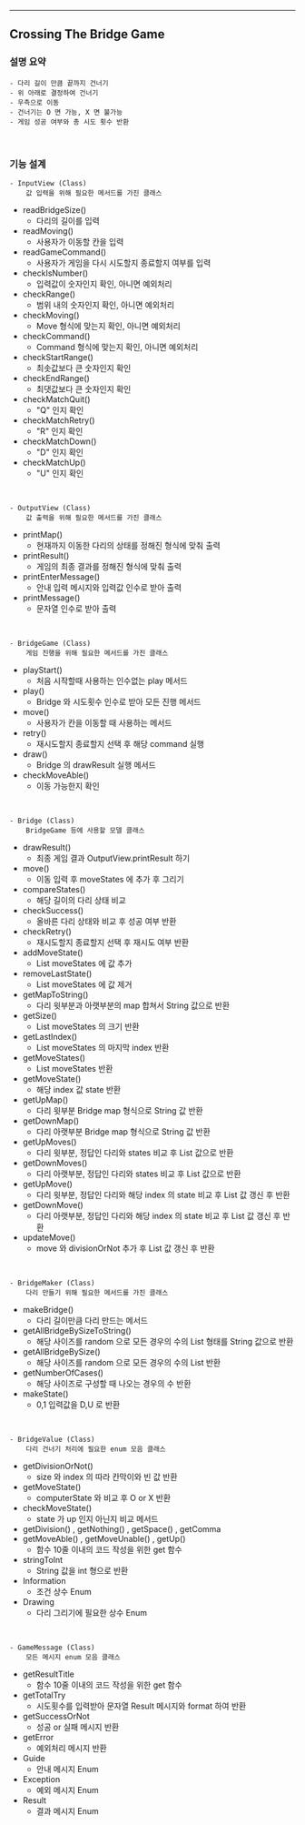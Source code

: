 ---

## Crossing The Bridge Game


### 설명 요약

    - 다리 길이 만큼 끝까지 건너기
    - 위 아래로 결정하여 건너기
    - 우측으로 이동
    - 건너기는 O 면 가능, X 면 불가능
    - 게임 성공 여부와 총 시도 횟수 반환


<br/>

### 기능 설계

    - InputView (Class)
        값 입력을 위해 필요한 메서드를 가진 클래스

* readBridgeSize()
  - 다리의 길이를 입력
* readMoving()
  - 사용자가 이동할 칸을 입력
* readGameCommand()
  - 사용자가 게임을 다시 시도할지 종료할지 여부를 입력
* checkIsNumber()
  - 입력값이 숫자인지 확인, 아니면 예외처리
* checkRange()
  - 범위 내의 숫자인지 확인, 아니면 예외처리
* checkMoving()
  - Move 형식에 맞는지 확인, 아니면 예외처리
* checkCommand()
  - Command 형식에 맞는지 확인, 아니면 예외처리
* checkStartRange()
  - 최솟값보다 큰 숫자인지 확인
* checkEndRange()
  - 최댓값보다 큰 숫자인지 확인
* checkMatchQuit()
  - "Q" 인지 확인
* checkMatchRetry()
  - "R" 인지 확인
* checkMatchDown()
  - "D" 인지 확인
* checkMatchUp()
  - "U" 인지 확인
  
<br/>

    - OutputView (Class)
        값 출력을 위해 필요한 메서드를 가진 클래스

* printMap()
  - 현재까지 이동한 다리의 상태를 정해진 형식에 맞춰 출력
* printResult()
  - 게임의 최종 결과를 정해진 형식에 맞춰 출력
* printEnterMessage()
  - 안내 입력 메시지와 입력값 인수로 받아 출력
* printMessage()
  - 문자열 인수로 받아 출력

<br/>

    - BridgeGame (Class)
        게임 진행을 위해 필요한 메서드를 가진 클래스

* playStart()
  - 처음 시작할때 사용하는 인수없는 play 메서드
* play()
  - Bridge 와 시도횟수 인수로 받아 모든 진행 메서드
* move()
  - 사용자가 칸을 이동할 때 사용하는 메서드
* retry()
    - 재시도할지 종료할지 선택 후 해당 command 실행
* draw()
    - Bridge 의 drawResult 실행 메서드 
* checkMoveAble()
  - 이동 가능한지 확인


<br/>

    - Bridge (Class)
        BridgeGame 등에 사용할 모델 클래스 

* drawResult()
  - 최종 게임 결과 OutputView.printResult 하기
* move()
  - 이동 입력 후 moveStates 에 추가 후 그리기 
* compareStates()
  - 해당 길이의 다리 상태 비교
* checkSuccess()
  - 올바른 다리 상태와 비교 후 성공 여부 반환
* checkRetry()
  - 재시도할지 종료할지 선택 후 재시도 여부 반환
* addMoveState()
  - List<String> moveStates 에 값 추가
* removeLastState()
  - List<String> moveStates 에 값 제거
* getMapToString()
  - 다리 윗부분과 아랫부분의 map 합쳐서 String 값으로 반환
* getSize()
  - List<String> moveStates 의 크기 반환
* getLastIndex()
  - List<String> moveStates 의 마지막 index 반환
* getMoveStates()
  - List<String> moveStates 반환
* getMoveState()
  - 해당 index 값 state 반환
* getUpMap()
  - 다리 윗부분 Bridge map 형식으로 String 값 반환
* getDownMap()
  - 다리 아랫부분 Bridge map 형식으로 String 값 반환
* getUpMoves()
  - 다리 윗부분, 정답인 다리와 states 비교 후 List<String> 값으로 반환
* getDownMoves()
  - 다리 아랫부분, 정답인 다리와 states 비교 후 List<String> 값으로 반환
* getUpMove()
  - 다리 윗부분, 정답인 다리와 해당 index 의 state 비교 후 List<String> 값 갱신 후 반환
* getDownMove()
  - 다리 아랫부분, 정답인 다리와 해당 index 의 state 비교 후 List<String> 값 갱신 후 반환
* updateMove()
  - move 와 divisionOrNot 추가 후 List<String> 값 갱신 후 반환


<br/>

    - BridgeMaker (Class)
        다리 만들기 위해 필요한 메서드를 가진 클래스

* makeBridge()
  - 다리 길이만큼 다리 만드는 메서드
* getAllBridgeBySizeToString()
  - 해당 사이즈를 random 으로 모든 경우의 수의 List<String> 형태를 String 값으로 반환
* getAllBridgeBySize()
  - 해당 사이즈를 random 으로 모든 경우의 수의 List<String> 반환
* getNumberOfCases()
  - 해당 사이즈로 구성할 때 나오는 경우의 수 반환
* makeState()
  - 0,1 입력값을 D,U 로 반환


<br/>

    - BridgeValue (Class)
        다리 건너기 처리에 필요한 enum 모음 클래스 

* getDivisionOrNot()
  - size 와 index 의 따라 칸막이와 빈 값 반환
* getMoveState()
  - computerState 와 비교 후 O or X 반환
* checkMoveState()
  - state 가 up 인지 아닌지 비교 메서드
* getDivision() , getNothing() , getSpace() , getComma
* getMoveAble() , getMoveUnable() , getUp()
  - 함수 10줄 이내의 코드 작성을 위한 get 함수
* stringToInt
  - String 값을 int 형으로 반환
* Information
  - 조건 상수 Enum
* Drawing
  - 다리 그리기에 필요한 상수 Enum

<br/>

    - GameMessage (Class)
        모든 메시지 enum 모음 클래스 

* getResultTitle
  - 함수 10줄 이내의 코드 작성을 위한 get 함수
* getTotalTry
  - 시도횟수를 입력받아 문자열 Result 메시지와 format 하여 반환
* getSuccessOrNot
  - 성공 or 실패 메시지 반환
* getError
  - 예외처리 메시지 반환
* Guide
  - 안내 메시지 Enum
* Exception
  - 예외 메시지 Enum
* Result
  - 결과 메시지 Enum
